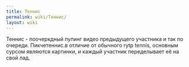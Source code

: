 ```yaml
---
title: Теннис
permalink: wiki/Теннис/
layout: wiki
---
```


Теннис - поочеркдный пупинг видео предыдущего участника и так по
очереди. Пикчетеннис.в отличие от обычного rytp tennis, основным сурсом
являются картинки, и каждый участник переделывает её на свой лад.
